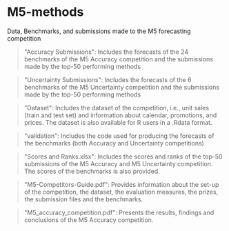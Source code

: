 # M5-methods
Data, Benchmarks, and submissions made to the M5 forecasting competition

>"Accuracy Submissions": Includes the forecasts of the 24 benchmarks of the M5 Accuracy competition and the submissions made by the top-50 performing methods

>"Uncertainty Submissions": Includes the forecasts of the 6 benchmarks of the M5 Uncertainty competition and the submissions made by the top-50 performing methods

>"Dataset": Includes the dataset of the competition, i.e., unit sales (train and test set) and information about calendar, promotions, and prices. The dataset is also available for R users in a .Rdata format.

>"validation": Includes the code used for producing the forecasts of the benchmarks (both Accuracy and Uncertainty competitions)

>"Scores and Ranks.xlsx": Includes the scores and ranks of the top-50 submissions of the M5 Accuracy and M5 Uncertainty competition. The scores of the benchmarks is also provided.

>"M5-Competitors-Guide.pdf": Provides information about the set-up of the competition, the dataset, the evaluation measures, the prizes, the submission files and the benchmarks.

>"M5_accuracy_competition.pdf": Presents the results, findings and conclusions of the M5 Accuracy competition.


